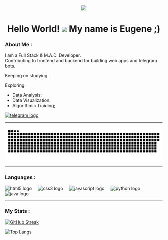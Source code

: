 <!--
## Hi there 👋

**unsigable/unsigable** is a ✨ _special_ ✨ repository because its `README.md` (this file) appears on your GitHub profile.

Here are some ideas to get you started:

- 🔭 I’m currently working on ...
- 🌱 I’m currently learning ...
- 👯 I’m looking to collaborate on ...
- 🤔 I’m looking for help with ...
- 💬 Ask me about ...
- 📫 How to reach me: ...
- 😄 Pronouns: ...
- ⚡ Fun fact: ...
-->

<div id="header" align="center">
  <img src="https://media.giphy.com/media/WUlplcMpOCEmTGBtBW/giphy.gif" width="250">
  <h1>Hello World! <img src="https://media.giphy.com/media/hvRJCLFzcasrR4ia7z/giphy.gif" width="40"> My name is Eugene ;)</h1>
</div>

### About Me :

I am a Full Stack & M.A.D. Developer.    
Contributing to frontend and backend for building web apps and telegram bots.  

Keeping on studying.    

Exploring: 
- Data Analysis;
- Data Visualization.
- Algorithmic Traiding;


<div>
  <a href="https://t.me/iverse_developer" target="_blank">
    <img src="https://img.shields.io/static/v1?message=Telegram&logo=telegram&label=&color=2CA5E0&logoColor=white&labelColor=&style=for-the-badge" height="25" alt="telegram logo"  />
  </a>
</div>


*****

<p align="center">
 <img width="600" src="assets/github-snake.svg" alt="snake"/>
</p>

*****

### Languages :

<div align="left">
  <img src="https://cdn.jsdelivr.net/gh/devicons/devicon/icons/html5/html5-original.svg" height="40" alt="html5 logo"  />
  <img width="12" />
  <img src="https://cdn.jsdelivr.net/gh/devicons/devicon/icons/css3/css3-original.svg" height="40" alt="css3 logo"  />
  <img width="12" />
  <img src="https://cdn.jsdelivr.net/gh/devicons/devicon/icons/javascript/javascript-original.svg" height="40" alt="javascript logo"  />
  <img width="12" />
  <img src="https://skillicons.dev/icons?i=py" height="40" alt="python logo"  />
  <img width="12" />
  <img src="https://skillicons.dev/icons?i=java" height="40" alt="java logo"  />
</div>

*****

### My Stats :
[![GitHub Streak](http://github-readme-streak-stats.herokuapp.com?user=unsigable&theme=dark&background=000000)](https://git.io/streak-stats)

[![Top Langs](https://github-readme-stats.vercel.app/api/top-langs/?username=unsigable&layout=compact&theme=vision-friendly-dark)](https://github.com/anuraghazra/github-readme-stats)

